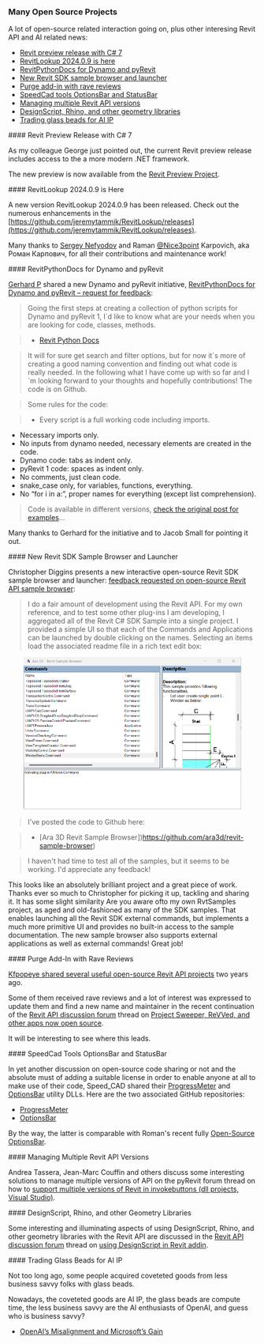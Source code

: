 <head>
<meta http-equiv="Content-Type" content="text/html; charset=utf-8">
<link rel="stylesheet" type="text/css" href="bc.css">
<script src="https://cdn.rawgit.com/google/code-prettify/master/loader/run_prettify.js" type="text/javascript"></script>
</head>

<!---

- https://github.com/jeremytammik/RevitLookup/releases

- https://forum.dynamobim.com/t/revitpythondocs-for-dynamo-and-pyrevit-request-for-feedback/95280?u=jacob.small

- interactive open source Revit SDK sample browser and launcher
  https://forums.autodesk.com/t5/revit-api-forum/feedback-requested-on-open-source-revit-api-sample-browser/m-p/12386403

- purge add-in with rave reviews searching for new maintainer
  https://forums.autodesk.com/t5/revit-api-forum/project-sweeper-revved-and-other-apps-now-open-source/m-p/12386626

- speedcad tools: OptionsBar, StatusBar
  https://forums.autodesk.com/t5/revit-api-forum/optionsbar/m-p/12377344
  https://github.com/SpeedCAD/SCADtools.Revit.UI.ProgressMeter
  https://github.com/SpeedCAD/SCADtools.Revit.UI.OptionsBar
  cf. Roman's Open-Source OptionsBar
  https://thebuildingcoder.typepad.com/blog/2023/09/optionsbar-and-bye-bye-to-da4r-2018.html#2

- Jean-Marc Couffin pointed out some interesting solutions to manage multiple versions of API on the pyRevit forum
  Support multiple versions of Revit in invokebuttons (dll projects, Visual Studio)
  https://discourse.pyrevitlabs.io/t/support-multiple-versions-of-revit-in-invokebuttons-dll-projects-visual-studio/1849/9?u=ali.tehami

- designscript, rhino, and other geometry libraries in revit add-in
  Using DesignScript in Revit addin
  https://forums.autodesk.com/t5/revit-api-forum/using-designscript-in-revit-addin/td-p/8203199

twitter:

 with the @AutodeskAPS @AutodeskRevit #RevitAPI #BIM @DynamoBIM @AutodeskAPS

&ndash;  ...

linkedin:


#BIM #DynamoBIM #AutodeskAPS #Revit #API #IFC #SDK #Autodesk #AEC #adsk

the [Revit API discussion forum](http://forums.autodesk.com/t5/revit-api-forum/bd-p/160) thread

<center>
<img src="img/" alt="" title="" width="600"/>
<p style="font-size: 80%; font-style:italic"></p>
</center>

-->

### Many Open Source Projects

A lot of open-source related interaction going on, plus other interesing Revit API and AI related news:

- [Revit preview release with C&#35; 7](#2)
- [RevitLookup 2024.0.9 is here](#3)
- [RevitPythonDocs for Dynamo and pyRevit](#4)
- [New Revit SDK sample browser and launcher](#5)
- [Purge add-in with rave reviews](#6)
- [SpeedCad tools OptionsBar and StatusBar](#7)
- [Managing multiple Revit API versions](#8)
- [DesignScript, Rhino, and other geometry libraries](#9)
- [Trading glass beads for AI IP](#10)

####<a name="2"></a> Revit Preview Release with C&#35; 7

As my colleague George just pointed out, the current Revit preview release includes access to the a more modern .NET framework.

The new preview is now available from
the [Revit Preview Project](https://feedback.autodesk.com/key/LHMJFVHGJK085G2M).

####<a name="3"></a> RevitLookup 2024.0.9 is Here

A new version RevitLookup 2024.0.9 has been released.
Check out the numerous enhancements in
the [https://github.com/jeremytammik/RevitLookup/releases](https://github.com/jeremytammik/RevitLookup/releases).

Many thanks
to [Sergey Nefyodov](https://github.com/SergeyNefyodov)
and Raman [@Nice3point](https://t.me/nice3point) Karpovich, aka Роман Карпович,
for all their contributions and maintenance work!

####<a name="4"></a> RevitPythonDocs for Dynamo and pyRevit

[Gerhard P](https://forum.dynamobim.com/u/gerhard.p)
shared a new Dynamo and pyRevit initiative,
[RevitPythonDocs for Dynamo and pyRevit &ndash; request for feedback](https://forum.dynamobim.com/t/revitpythondocs-for-dynamo-and-pyrevit-request-for-feedback/95280):

> Going the first steps at creating a collection of python scripts for Dynamo and pyRevit 1, I´d like to know what are your needs when you are looking for code, classes, methods.

> - [Revit Python Docs](http://www.revitpythondocs.com/)

> It will for sure get search and filter options, but for now it´s more of creating a good naming convention and finding out what code is really needed. In the following what I have come up with so far and I´m looking forward to your thoughts and hopefully contributions! The code is on Github.

> Some rules for the code:

> - Every script is a full working code including imports.
- Necessary imports only.
- No inputs from dynamo needed, necessary elements are created in the code.
- Dynamo code: tabs as indent only.
- pyRevit 1 code: spaces as indent only.
- No comments, just clean code.
- snake_case only, for variables, functions, everything.
- No “for i in a:”, proper names for everything (except list comprehension).

> Code is available in different versions, [check the original post for examples](https://forum.dynamobim.com/t/revitpythondocs-for-dynamo-and-pyrevit-request-for-feedback/95280)...

Many thanks to Gerhard for the initiative and to Jacob Small for pointing it out.

####<a name="5"></a> New Revit SDK Sample Browser and Launcher

Christopher Diggins presents a new interactive open-source Revit SDK sample browser and launcher:
[feedback requested on open-source Revit API sample browser](https://forums.autodesk.com/t5/revit-api-forum/feedback-requested-on-open-source-revit-api-sample-browser/m-p/12386403):

> I do a fair amount of development using the Revit API.
For my own reference, and to test some other plug-ins I am developing, I aggregated all of the Revit C# SDK Sample into a single project.
I provided a simple UI so that each of the Commands and Applications can be launched by double clicking on the names.
Selecting an items load the associated readme file in a rich text edit box:

<center>
<img src="img/cd_revit_sample_browser.png" alt="" title="" width="442"/> <!-- Pixel Height: 613 Pixel Width: 881 -->
</center>

> I've posted the code to Github here:

> - [Ara 3D Revit Sample Browser])https://github.com/ara3d/revit-sample-browser)

> I haven't had time to test all of the samples, but it seems to be working.
I'd appreciate any feedback!

This looks like an absolutely brilliant project and a great piece of work.
Thanks ever so much to Christopher for picking it up, tackling and sharing it.
It has some slight similarity Are you aware ofto my own RvtSamples project, as aged and old-fashioned as many of the SDK samples.
That enables launching all the Revit SDK external commands, but implements a much more primitive UI and provides no built-in access to the sample documentation.
The new sample browser also supports external applications as well as external commands!
Great job!

####<a name="6"></a> Purge Add-In with Rave Reviews

[Kfpopeye shared several useful open-source Revit API projects](https://thebuildingcoder.typepad.com/blog/2021/09/kfpopeye-open-source-avf-and-other-cleanup.html#2) two years ago.

Some of them received rave reviews and a lot of interest was expressed to update them and find a new name and maintainer in the recent continuation of
the [Revit API discussion forum](http://forums.autodesk.com/t5/revit-api-forum/bd-p/160) thread
on [Project Sweeper, ReVVed, and other apps now open source](https://forums.autodesk.com/t5/revit-api-forum/project-sweeper-revved-and-other-apps-now-open-source/m-p/12386626).

It will be interesting to see where this leads.

####<a name="7"></a> SpeedCad Tools OptionsBar and StatusBar

In yet another discussion on open-source code sharing or not and the absolute must of adding a suitable license in order to enable anyone at all to make use of their code, Speed_CAD shared
their [ProgressMeter](https://forums.autodesk.com/t5/revit-api-forum/progressmeter/td-p/12363674)
and [OptionsBar](https://forums.autodesk.com/t5/revit-api-forum/optionsbar/m-p/12377344) utility DLLs.
Here are the two associated GitHub repositories:

- [ProgressMeter](https://github.com/SpeedCAD/SCADtools.Revit.UI.ProgressMeter)
- [OptionsBar](https://github.com/SpeedCAD/SCADtools.Revit.UI.OptionsBar)

By the way, the latter is comparable with Roman's recent
fully [Open-Source OptionsBar](https://thebuildingcoder.typepad.com/blog/2023/09/optionsbar-and-bye-bye-to-da4r-2018.html#2).

####<a name="8"></a> Managing Multiple Revit API Versions

Andrea Tassera, Jean-Marc Couffin and others discuss some interesting solutions to manage multiple versions of API on the pyRevit forum thread on how
to [support multiple versions of Revit in invokebuttons (dll projects, Visual Studio)](https://discourse.pyrevitlabs.io/t/support-multiple-versions-of-revit-in-invokebuttons-dll-projects-visual-studio).

####<a name="9"></a> DesignScript, Rhino, and other Geometry Libraries

Some interesting and illuminating aspects of using DesignScript, Rhino, and other geometry libraries with the Revit API are discussed in
the [Revit API discussion forum](http://forums.autodesk.com/t5/revit-api-forum/bd-p/160) thread
on [using DesignScript in Revit addin](https://forums.autodesk.com/t5/revit-api-forum/using-designscript-in-revit-addin/td-p/8203199).

####<a name="10"></a> Trading Glass Beads for AI IP

Not too long ago, some people acquired coveteted goods from less business savvy folks with glass beads.

Nowadays, the coveteted goods are AI IP, the glass beads are compute time, the less business savvy are the AI enthusiasts of OpenAI, and guess who is business savvy?

- [OpenAI’s Misalignment and Microsoft’s Gain](https://stratechery.com/2023/openais-misalignment-and-microsofts-gain/)

